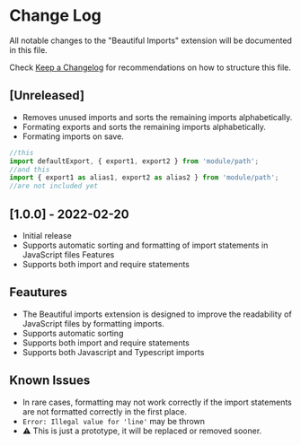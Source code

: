 # Change Log

All notable changes to the "Beautiful Imports" extension will be documented in this file.

Check [Keep a Changelog](http://keepachangelog.com/) for recommendations on how to structure this file.

## [Unreleased]

- Removes unused imports and sorts the remaining imports alphabetically.
- Formating exports and sorts the remaining imports alphabetically.
- Formating imports on save.

```typescript
//this
import defaultExport, { export1, export2 } from 'module/path';
//and this
import { export1 as alias1, export2 as alias2 } from 'module/path';
//are not included yet
```

## [1.0.0] - 2022-02-20

- Initial release
- Supports automatic sorting and formatting of import statements in JavaScript files
Features
- Supports both import and require statements

## Feautures

- The Beautiful imports extension is designed to improve the readability of JavaScript files by formatting imports.
- Supports automatic sorting
- Supports both import and require statements
- Supports both Javascript and Typescript imports

## Known Issues

- In rare cases, formatting may not work correctly if the import statements are not formatted correctly in the first place.
- `Error: Illegal value for 'line'` may be thrown
- ⚠️ This is  just a prototype, it will be replaced or removed sooner.